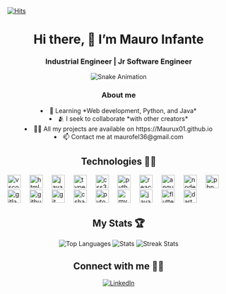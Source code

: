 [![Hits](https://hits.seeyoufarm.com/api/count/incr/badge.svg?url=https%3A%2F%2Fgithub.com%2FMaurux01&count_bg=%2323EAB3&title_bg=%234D3A36&icon=github.svg&icon_color=%23C402A1&title=Views+&edge_flat=false)](https://hits.seeyoufarm.com)


<div align="center">
  <h1>Hi there, 👋 I’m Mauro Infante</h1>
  <h3>Industrial Engineer | Jr Software Engineer</h3>
</div>

<p align="center">
  <img src="https://profile-readme-generator.com/assets/snake.svg" alt="Snake Animation">
</p>

<div align="center">
  <h3>About me</h3>
   <li>🌱 Learning *Web development, Python, and Java* </li>
    <li>🫂 I seek to collaborate *with other creators* </li>
    <li>👨‍💻 All my projects are available on https://Maurux01.github.io </li>
    <li>📫 Contact me at maurofel36@gmail.com </li>
</div>


<div align="center">
  <h2>Technologies 🧑‍💻</h2>
</div>

<div align="left">
  <img src="https://cdn.jsdelivr.net/gh/devicons/devicon/icons/vscode/vscode-original.svg" height="30" alt="vscode logo"  />
  <img width="12" />
  <img src="https://cdn.jsdelivr.net/gh/devicons/devicon/icons/html5/html5-original.svg" height="30" alt="html5 logo"  />
  <img width="12" />
  <img src="https://cdn.jsdelivr.net/gh/devicons/devicon/icons/javascript/javascript-original.svg" height="30" alt="javascript logo"  />
  <img width="12" />
  <img src="https://cdn.jsdelivr.net/gh/devicons/devicon/icons/typescript/typescript-original.svg" height="30" alt="typescript logo"  />
  <img width="12" />
  <img src="https://cdn.jsdelivr.net/gh/devicons/devicon/icons/css3/css3-original.svg" height="30" alt="css3 logo"  />
  <img width="12" />
  <img src="https://cdn.jsdelivr.net/gh/devicons/devicon/icons/python/python-original.svg" height="30" alt="python logo"  />
  <img width="12" />
  <img src="https://cdn.jsdelivr.net/gh/devicons/devicon/icons/react/react-original.svg" height="30" alt="react logo"  />
  <img width="12" />
  <img src="https://cdn.jsdelivr.net/gh/devicons/devicon/icons/angularjs/angularjs-plain.svg" height="30" alt="angularjs logo"  />
  <img width="12" />
  <img src="https://cdn.jsdelivr.net/gh/devicons/devicon/icons/nodejs/nodejs-original.svg" height="30" alt="nodejs logo"  />
  <img width="12" />
  <img src="https://cdn.jsdelivr.net/gh/devicons/devicon/icons/php/php-original.svg" height="30" alt="php logo"  />
  <img width="12" />
  <img src="https://cdn.jsdelivr.net/gh/devicons/devicon/icons/gitlab/gitlab-original.svg" height="30" alt="gitlab logo"  />
  <img width="12" />
  <img src="https://skillicons.dev/icons?i=github" height="30" alt="github logo"  />
  <img width="12" />
  <img src="https://cdn.jsdelivr.net/gh/devicons/devicon/icons/git/git-original.svg" height="30" alt="git logo"  />
  <img width="12" />
  <img src="https://cdn.jsdelivr.net/gh/devicons/devicon/icons/csharp/csharp-original.svg" height="30" alt="csharp logo"  />
  <img width="12" />
  <img src="https://cdn.jsdelivr.net/gh/devicons/devicon/icons/pytorch/pytorch-original.svg" height="30" alt="pytorch logo"  />
  <img width="12" />
  <img src="https://cdn.jsdelivr.net/gh/devicons/devicon/icons/mysql/mysql-original.svg" height="30" alt="mysql logo"  />
  <img width="12" />
  <img src="https://cdn.jsdelivr.net/gh/devicons/devicon/icons/java/java-original.svg" height="30" alt="java logo"  />
  <img width="12" />
  <img src="https://cdn.jsdelivr.net/gh/devicons/devicon/icons/flutter/flutter-original.svg" height="30" alt="flutter logo"  />
  <img width="12" />
  <img src="https://cdn.jsdelivr.net/gh/devicons/devicon/icons/dart/dart-original.svg" height="30" alt="dart logo"  />
</div>

<div align="center">
  <h2>My Stats 🏆</h2>
</div>

<div align="center">
  <img src="https://github-readme-stats.vercel.app/api/top-langs?username=Maurux01&show_icons=true&locale=en&layout=compact&theme=tokyonight" alt="Top Languages" />
  <img src="https://github-readme-stats.vercel.app/api?username=Maurux01&show_icons=true&locale=en&theme=tokyonight" alt="Stats" />
  <img src="https://github-readme-streak-stats.herokuapp.com/?user=Maurux01&theme=tokyonight" alt="Streak Stats" />
</div>



<div align="center">
  <h2>Connect with me 🤝🏻</h2>
</div>


<div align="center">
  <a href="https://linkedin.com/in/infmauro" target="_blank">
    <img src="https://img.shields.io/badge/LinkedIn-0A66C2?style=for-the-badge&logo=linkedin&logoColor=white" alt="LinkedIn">
  </a>
</div>

